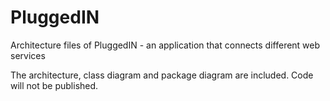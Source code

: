 # PluggedIN
Architecture files of PluggedIN - an application that connects different web services

The architecture, class diagram and package diagram are included. Code will not be published.
